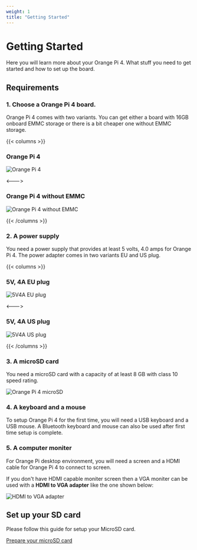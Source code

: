 ```yaml
---
weight: 1
title: "Getting Started"
---
```


# Getting Started

Here you will learn more about your Orange Pi 4. What stuff you need to get started and how to set up the board.

## Requirements

### **1. Choose a Orange Pi 4 board.**

Orange Pi 4 comes with two variants. You can get either a board with 16GB onboard EMMC storage or there is a bit cheaper one without EMMC storage.

{{< columns >}}
### Orange Pi 4

![Orange Pi 4](/images/opi4.jpg "Orange Pi 4")

<--->

### Orange Pi 4 without EMMC

![Orange Pi 4 without EMMC](/images/opi4noEMMC.jpg "Orange Pi 4 without EMMC")

{{< /columns >}}

### **2. A power supply**

You need a power supply that provides at least 5 volts, 4.0 amps for Orange Pi 4. The power adapter comes in two variants EU and US plug.

{{< columns >}}
### 5V, 4A EU plug

![5V4A EU plug](/images/5v4aEU.jpg "5V4A EU plug")

<--->

### 5V, 4A US plug

![5V4A US plug](/images/5v4aUS.jpg "5V4A US plug")

{{< /columns >}}

### **3. A microSD card**

You need a microSD card with a capacity of at least 8 GB with class 10 speed rating. 

![Orange Pi 4 microSD](/images/opi4usd.png "Orange Pi 4 microSD")

### **4. A keyboard and a mouse**

To setup Orange Pi 4 for the first time, you will need a USB keyboard and a USB mouse. A Bluetooth keyboard and mouse can also be used after first time setup is complete.

### **5. A computer moniter**

For Orange Pi desktop environment, you will need a screen and a HDMI cable for Orange Pi 4 to connect to screen.

If you don't have HDMI capable moniter screen then a VGA moniter can be used with a **HDMI to VGA adapter** like the one shown below:

![HDMI to VGA adapter](/images/HDMItoVGA.jpg "HDMI to VGA adapter")

## Set up your SD card

Please follow this guide for setup your MicroSD card.

[Prepare your microSD card](/docs/general_guides/prepare_sd_card/)